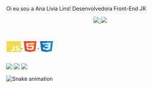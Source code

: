 Oi eu sou a Ana Lívia Lins! Desenvolvedora Front-End JR 

<div align="center">
  <a href="https://github.com/analivialins">
  <img height="180em" src="https://github-readme-stats.vercel.app/api?username=analivialins&show_icons=true&theme=blueberry&include_all_commits=true&count_private=true"/>
     <img height="180em" src="https://github-readme-stats.vercel.app/api/top-langs/?username=analivialins&layout=compact&langs_count=7&theme=blueberry"/>
</div>
  
  ##

<div style="display: inline_block"><br>
  <img align="center" alt="Ana-Js" height="30" width="40" src="https://raw.githubusercontent.com/devicons/devicon/master/icons/javascript/javascript-plain.svg">
  <img align="center" alt="Ana-HTML" height="30" width="40" src="https://raw.githubusercontent.com/devicons/devicon/master/icons/html5/html5-original.svg">
  <img align="center" alt="Ana-CSS" height="30" width="40" src="https://raw.githubusercontent.com/devicons/devicon/master/icons/css3/css3-original.svg">
</div>
  
  ##
  
<div> 
  <a href="https://instagram.com/analivialins" target="https://instagram.com/analivialins"><img src="https://img.shields.io/badge/-Instagram-%23E4405F?style=for-the-badge&logo=instagram&logoColor=white" target="_blank"></a>
  <a href = "mailto:livialins.contato@gmail.com"><img src="https://img.shields.io/badge/-Gmail-%23333?style=for-the-badge&logo=gmail&logoColor=white" target="mailto:livialins.contato@gmail.com"></a>
  <a href="https://www.linkedin.com/in/analivialins" target="https://www.linkedin.com/in/analivialins"><img src="https://img.shields.io/badge/-LinkedIn-%230077B5?style=for-the-badge&logo=linkedin&logoColor=white" target="_blank"></a> 
</div>

  ![Snake animation](https://github.com/analivia/analivia/blob/output/github-contribution-grid-snake.svg)

